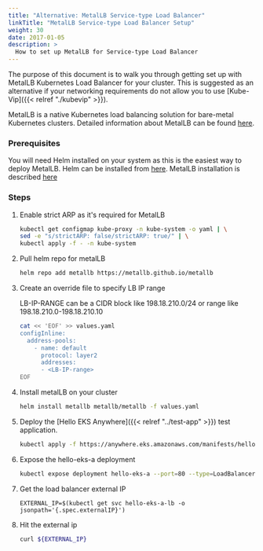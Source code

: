 ```yaml
---
title: "Alternative: MetalLB Service-type Load Balancer"
linkTitle: "MetalLB Service-type Load Balancer Setup"
weight: 30
date: 2017-01-05
description: >
  How to set up MetalLB for Service-type Load Balancer
---
```


<!-- overview -->

The purpose of this document is to walk you through getting set up with MetalLB Kubernetes Load Balancer for your cluster.
This is suggested as an alternative if your networking requirements do not allow you to use [Kube-Vip]({{< relref "./kubevip" >}}).

<!-- body -->

MetalLB is a native Kubernetes load balancing solution for bare-metal Kubernetes clusters.
Detailed information about MetalLB can be found [here](https://metallb.universe.tf/).

### Prerequisites

You will need Helm installed on your system as this is the easiest way to deploy MetalLB.
Helm can be installed from [here](https://helm.sh/docs/intro/install/).
MetalLB installation is described [here](https://metallb.universe.tf/installation/)

### Steps

1. Enable strict ARP as it's required for MetalLB

    ```bash
    kubectl get configmap kube-proxy -n kube-system -o yaml | \
    sed -e "s/strictARP: false/strictARP: true/" | \
    kubectl apply -f - -n kube-system
    ```

1. Pull helm repo for metalLB

    ```bash
    helm repo add metallb https://metallb.github.io/metallb
    ```

1. Create an override file to specify LB IP range

    LB-IP-RANGE can be a CIDR block like 198.18.210.0/24 or range like 198.18.210.0-198.18.210.10

    ```bash
    cat << 'EOF' >> values.yaml
    configInline:
      address-pools:
        - name: default
          protocol: layer2
          addresses:
          - <LB-IP-range>
    EOF
    ```

1. Install metalLB on your cluster

    ```bash
    helm install metallb metallb/metallb -f values.yaml
    ```

1. Deploy the [Hello EKS Anywhere]({{< relref "../test-app" >}}) test application.

    ```bash
    kubectl apply -f https://anywhere.eks.amazonaws.com/manifests/hello-eks-a.yaml
    ```

1. Expose the hello-eks-a deployment

    ```bash
    kubectl expose deployment hello-eks-a --port=80 --type=LoadBalancer --name=hello-eks-a-lb
    ```

1. Get the load balancer external IP

    ```
    EXTERNAL_IP=$(kubectl get svc hello-eks-a-lb -o jsonpath='{.spec.externalIP}')
    ```

1. Hit the external ip

    ```bash
    curl ${EXTERNAL_IP}
    ```
